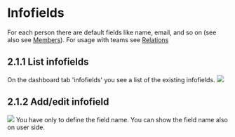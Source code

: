 # Infofields

For each person there are default fields like name, email, and so on \(see also see [Members](https://github.com/XoopsDocs/wgteams-tutorial/tree/75ee7f86cfecc5d6032c62399ee136cc7d100e98/administration-menu/2admin_members.md)\). For usage with teams see [Relations](https://github.com/XoopsDocs/wgteams-tutorial/tree/75ee7f86cfecc5d6032c62399ee136cc7d100e98/administration-menu/2admin_relations.md)

## 2.1.1 List infofields

On the dashboard tab 'infofields' you see a list of the existing infofields. ![](https://github.com/XoopsDocs/wgteams-tutorial/tree/75ee7f86cfecc5d6032c62399ee136cc7d100e98/assets/2admin_infofields_list.png)

## 2.1.2 Add/edit infofield

![](https://github.com/XoopsDocs/wgteams-tutorial/tree/75ee7f86cfecc5d6032c62399ee136cc7d100e98/assets/2admin_infofields_add.png) You have only to define the field name. You can show the field name also on user side.

